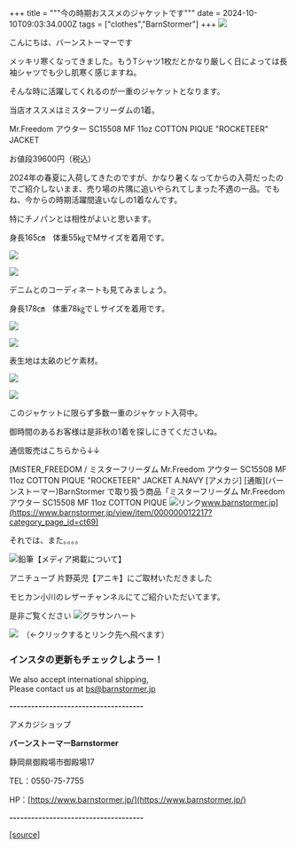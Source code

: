 +++
title = """今の時期おススメのジャケットです"""
date = 2024-10-10T09:03:34.000Z
tags = ["clothes","BarnStormer"]
+++
[![](https://stat.ameba.jp/user_images/20231023/16/barnstormer-go/b2/03/p/o0420015015354743273.png)](https://ameblo.jp/barnstormer-go/entry-12825670498.html)

こんにちは、バーンストーマーです

メッキリ寒くなってきました。もうTシャツ1枚だとかなり厳しく日によっては長袖シャツでも少し肌寒く感じますね。

そんな時に活躍してくれるのが一重のジャケットとなります。

当店オススメはミスターフリーダムの1着。

Mr.Freedom アウター SC15508 MF 11oz COTTON PIQUE "ROCKETEER" JACKET　

お値段39600円（税込）

2024年の春夏に入荷してきたのですが、かなり暑くなってからの入荷だったのでご紹介しないまま、売り場の片隅に追いやられてしまった不遇の一品。でもね、今からの時期活躍間違いなしの1着なんです。

特にチノパンとは相性がよいと思います。

身長165㎝　体重55㎏でMサイズを着用です。

[![](https://stat.ameba.jp/user_images/20241010/18/barnstormer-go/99/f2/j/o0466070015496258320.jpg)](https://stat.ameba.jp/user_images/20241010/18/barnstormer-go/99/f2/j/o0466070015496258320.jpg)

[![](https://stat.ameba.jp/user_images/20241010/18/barnstormer-go/e5/e3/j/o0466070015496258323.jpg)](https://stat.ameba.jp/user_images/20241010/18/barnstormer-go/e5/e3/j/o0466070015496258323.jpg)

デニムとのコーディネートも見てみましょう。

身長178㎝　体重78㎏でＬサイズを着用です。

[![](https://stat.ameba.jp/user_images/20241010/18/barnstormer-go/e7/93/j/o0466070015496258311.jpg)](https://stat.ameba.jp/user_images/20241010/18/barnstormer-go/e7/93/j/o0466070015496258311.jpg)

[![](https://stat.ameba.jp/user_images/20241010/18/barnstormer-go/21/78/j/o0466070015496258314.jpg)](https://stat.ameba.jp/user_images/20241010/18/barnstormer-go/21/78/j/o0466070015496258314.jpg)

表生地は太畝のピケ素材。

[![](https://stat.ameba.jp/user_images/20241010/18/barnstormer-go/76/78/j/o0466070015496258317.jpg)](https://stat.ameba.jp/user_images/20241010/18/barnstormer-go/76/78/j/o0466070015496258317.jpg)

[![](https://stat.ameba.jp/user_images/20241010/18/barnstormer-go/61/8c/j/o0466070015496258319.jpg)](https://stat.ameba.jp/user_images/20241010/18/barnstormer-go/61/8c/j/o0466070015496258319.jpg)

このジャケットに限らず多数一重のジャケット入荷中。

御時間のあるお客様は是非秋の1着を探しにきてくださいね。

通信販売はこちらから↓↓

[MISTER\_FREEDOM / ミスターフリーダム Mr.Freedom アウター SC15508 MF 11oz COTTON PIQUE "ROCKETEER" JACKET A.NAVY \[アメカジ\] \[通販\](バーンストーマー)BarnStormer で取り扱う商品「ミスターフリーダム Mr.Freedom アウター SC15508 MF 11oz COTTON PIQUE ![リンク](https://c.stat100.ameba.jp/ameblo/symbols/v3.20.0/svg/gray/editor_link.svg)www.barnstormer.jp](https://www.barnstormer.jp/view/item/000000012217?category_page_id=ct69)

それでは、また。。。。

![鉛筆](https://stat100.ameba.jp/blog/ucs/img/char/char3/519.png)【メディア掲載について】

アニチューブ 片野英児【アニキ】にご取材いただきました

モヒカン小川のレザーチャンネルにてご紹介いただいてます。

是非ご覧ください ![グラサンハート](https://stat100.ameba.jp/blog/ucs/img/char/char3/148.png)

[![](https://stat.ameba.jp/user_images/20230412/16/barnstormer-go/6a/23/p/o0108010815269242493.png)](https://www.instagram.com/barnstormer_daily/)　（←クリックするとリンク先へ飛べます）

### インスタの更新もチェックしようー！

We also accept international shipping,  
Please contact us at bs@barnstormer.jp

**\-------------------------------------**

アメカジショップ

**バーンストーマーBarnstormer**

静岡県御殿場市御殿場17

TEL：0550-75-7755

HP：[https://www.barnstormer.jp/](https://www.barnstormer.jp/)

**\-------------------------------------**

[[source]](https://ameblo.jp/barnstormer-go/entry-12870749264.html)
